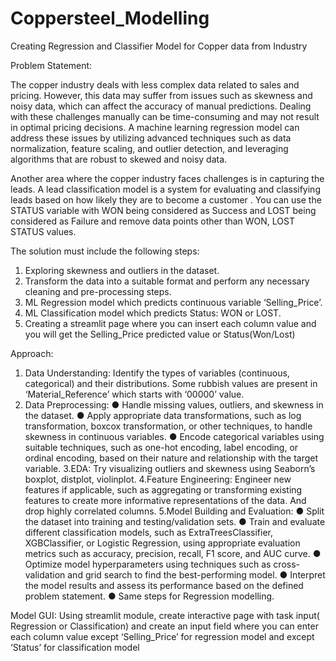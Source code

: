 # Coppersteel_Modelling


Creating Regression and Classifier Model for Copper data from Industry

Problem Statement:

The copper industry deals with less complex data related to sales and pricing. However, this data may suffer from issues such as skewness and noisy data, which can affect the accuracy of manual predictions. Dealing with these challenges manually can be time-consuming and may not result in optimal pricing decisions. A machine learning regression model can address these issues by utilizing advanced techniques such as data normalization, feature scaling, and outlier detection, and leveraging algorithms that are robust to skewed and noisy data.

Another area where the copper industry faces challenges is in capturing the leads. A lead classification model is a system for evaluating and classifying leads based on how likely they are to become a customer . You can use the STATUS variable with WON being considered as Success and LOST being considered as Failure and remove data points other than WON, LOST STATUS values.

The solution must include the following steps:

1. Exploring skewness and outliers in the dataset.
2. Transform the data into a suitable format and perform any necessary cleaning and pre-processing steps.
3. ML Regression model which predicts continuous variable ‘Selling_Price’.
4. ML Classification model which predicts Status: WON or LOST.
5. Creating a streamlit page where you can insert each column value and you will get the Selling_Price predicted value or Status(Won/Lost)

Approach:

1. Data Understanding: Identify the types of variables (continuous, categorical) and their distributions. Some rubbish values are present in ‘Material_Reference’ which starts with ‘00000’ value.
2. Data Preprocessing: 
● Handle missing values, outliers, and skewness in the dataset. 
● Apply appropriate data transformations, such as log transformation, boxcox transformation, or other techniques, to handle skewness in continuous variables.
● Encode categorical variables using suitable techniques, such as one-hot encoding, label encoding, or ordinal encoding, based on their nature and relationship with the target variable.
3.EDA: Try visualizing outliers and skewness using Seaborn’s boxplot, distplot, violinplot.
4.Feature Engineering: Engineer new features if applicable, such as aggregating or transforming existing features to create more informative representations of the data. And drop highly correlated columns.
5.Model Building and Evaluation: 
● Split the dataset into training and testing/validation sets.
● Train and evaluate different classification models, such as ExtraTreesClassifier, XGBClassifier, or Logistic Regression, using appropriate evaluation metrics such as accuracy, precision, recall, F1 score, and AUC curve.
● Optimize model hyperparameters using techniques such as cross-validation and grid search to find the best-performing model.
● Interpret the model results and assess its performance based on the defined problem statement.
● Same steps for Regression modelling.

Model GUI: Using streamlit module, create interactive page with task input( Regression or Classification) and create an input field where you can enter each column value except ‘Selling_Price’ for regression model and except ‘Status’ for classification model
